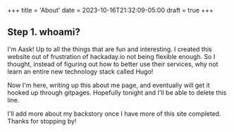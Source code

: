 +++
title = 'About'
date = 2023-10-16T21:32:09-05:00
draft = true
+++
## Step 1. whoami?

I'm Aask! Up to all the things that are fun and interesting. I created this website out of frustration of hackaday.io not being flexible enough. So I thought, instead of figuring out how to better use their services, why not learn an entire new technology stack called Hugo!

Now I'm here, writing up this about me page, and eventually will get it hooked up through gitpages. Hopefully tonight and I'll be able to delete this line. 

I'll add more about my backstory once I have more of this site completed. Thanks for stopping by!